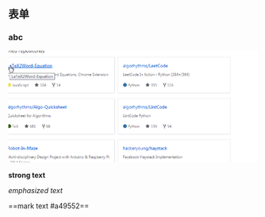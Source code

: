 
##  表单

###  abc

![图片][1]


  [1]: https://www.github.com/codertony/5i5j-document/raw/master/images/1513671928742.jpg
  
  **strong text**
  
  *emphasized text*
  
  ==mark text #a49552==
  
  

``` html


```
